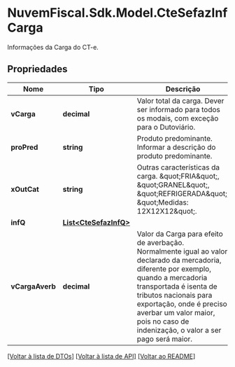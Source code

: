 # NuvemFiscal.Sdk.Model.CteSefazInfCarga
Informações da Carga do CT-e.

## Propriedades

Nome | Tipo | Descrição | Comentários
------------ | ------------- | ------------- | -------------
**vCarga** | **decimal** | Valor total da carga.  Dever ser informado para todos os modais, com exceção para o Dutoviário. | [optional] 
**proPred** | **string** | Produto predominante.  Informar a descrição do produto predominante. | 
**xOutCat** | **string** | Outras características da carga.  \&quot;FRIA\&quot;, \&quot;GRANEL\&quot;, \&quot;REFRIGERADA\&quot;, \&quot;Medidas: 12X12X12\&quot;. | [optional] 
**infQ** | [**List&lt;CteSefazInfQ&gt;**](CteSefazInfQ.md) |  | 
**vCargaAverb** | **decimal** | Valor da Carga para efeito de averbação.  Normalmente igual ao valor declarado da mercadoria, diferente por exemplo, quando a mercadoria transportada é isenta de tributos nacionais para exportação, onde é preciso averbar um valor maior, pois no caso de indenização, o valor a ser pago será maior. | [optional] 

[[Voltar à lista de DTOs]](../README.md#documentation-for-models) [[Voltar à lista de API]](../README.md#documentation-for-api-endpoints) [[Voltar ao README]](../README.md)

